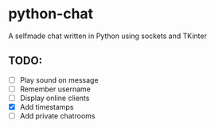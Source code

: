 # python-chat
A selfmade chat written in Python using sockets and TKinter

## TODO:
- [ ] Play sound on message
- [ ] Remember username
- [ ] Display online clients
- [x] Add timestamps
- [ ] Add private chatrooms

